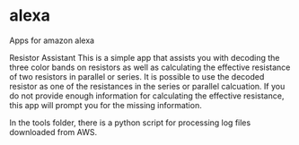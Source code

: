 # alexa
Apps for amazon alexa

Resistor Assistant
This is a simple app that assists you with decoding the three color bands on resistors as well as calculating the effective resistance of two resistors in parallel or series.  It is possible to use the decoded resistor as one of the resistances in the series or parallel calcuation.  If you do not provide enough information for calculating the effective resistance, this app will prompt you for the missing information.

In the tools folder, there is a python script for processing log files downloaded from AWS.
